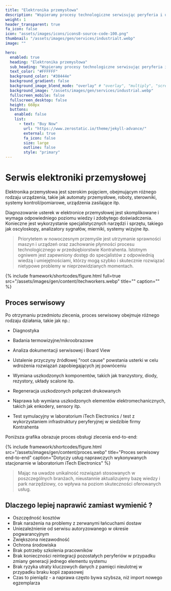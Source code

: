 ```yaml
---
title: "Elektronika przemysłowa"
description: "Wspieramy procesy technologiczne serwisując peryferia i urządzenia stosowane w przemyśle oraz na liniach produkcyjnych"
weight: 1
header_transparent: true
fa_icon: false
icon: "assets/images/icons/icons8-source-code-100.png"
thumbnail: "/assets/images/gen/services/industrialt.webp"
image: ""

hero:
  enabled: true
  heading: "Elektronika przemysłowa"
  sub_heading: "Wspieramy procesy technologiczne serwisując peryferia i urządzenia stosowane w przemyśle oraz na liniach produkcyjnych"
  text_color: "#FFFFFF"
  background_color: "#38444e"
  background_gradient: false
  background_image_blend_mode: "overlay" # "overlay", "multiply", "screen"
  background_image: "/assets/images/gen/services/industrial.webp"
  fullscreen_mobile: false
  fullscreen_desktop: false
  height: 660px
  buttons:
    enabled: false
    list:
      - text: "Buy Now"
        url: "https://www.zerostatic.io/theme/jekyll-advance/"
        external: true
        fa_icon: false
        size: large
        outline: false
        style: "primary"
---
```


# Serwis elektroniki przemysłowej

Elektronika przemysłowa jest szerokim pojęciem, obejmującym różnego rodzaju urządzenia, takie jak automaty przemysłowe, roboty, sterowniki, systemy kontroli/pomiarowe, urządzenia zasilające itp.

Diagnozowanie usterek w elektronice przemysłowej jest skomplikowane i wymaga odpowiedniego poziomu wiedzy i zdobytego doświadczenia. Konieczne jest wykorzystanie specjalistycznych narzędzi i sprzętu, takiego jak oscyloskopy, analizatory sygnałów, mierniki, systemy wizyjne itp.



> Priorytetem w nowoczesnym przemyśle jest utrzymanie sprawności maszyn i urządzeń oraz zachowanie płynności procesu technologicznego w przedsiębiorstwie Kontrahenta. Istotnym ogniwem jest zapewniony dostęp do specjalistów z odpowiednią wiedzą i umiejętnościami, którzy mogą szybko i skutecznie rozwiązać nietypowe problemy w nieprzewidzianych momentach.


{% include framework/shortcodes/figure.html full=true src="/assets/images/gen/content/itechworkers.webp" title=""  caption="" %}

## Proces serwisowy

Po otrzymaniu przedmiotu zlecenia, proces serwisowy obejmuje różnego rodzaju działania, takie jak np.:

- Diagnostyka

- Badania termowizyjne/mikroobrazowe

- Analiza dokumentacji serwisowej i Board View

- Ustalenie przyczyny źródłowej "root cause" powstania usterki w celu wdrożenia rozwiązań zapobiegających jej powróceniu

- Wymiana uszkodzonych komponentów, takich jak tranzystory, diody, rezystory, układy scalone itp.

- Regeneracja uszkodzonych połączeń drukowanych

- Naprawa lub wymiana uszkodzonych elementów elektromechanicznych, takich jak enkodery, sensory itp.

- Test symulacyjny w laboratorium iTech Electronics / test z wykorzystaniem infrastruktury peryferyjnej w siedzibie firmy Kontrahenta




Poniższa grafika obrazuje proces obsługi zlecenia end-to-end:

{% include framework/shortcodes/figure.html src="/assets/images/gen/content/proces.webp" title="Proces serwisowy end-to-end" caption="Dotyczy usług naprawczych wykonywanych stacjonarnie w laboratorium iTech Electronics" %}

> Mając na uwadze unikalność rozwiązań stosowanych w poszczególnych branżach, nieustannie aktualizujemy bazę wiedzy i park narzędziowy, co wpływa na poziom skuteczności oferowanych usług.

## Dlaczego lepiej naprawić zamiast wymienić ?

- Oszczędność kosztów
- Brak narażenia na problemy z zerwanymi łańcuchami dostaw
- Uniezależnienie od serwisu autoryzowanego w okresie pogwarancyjnym
- Zwiększona niezawodność
- Ochrona środowiska
- Brak potrzeby szkolenia pracowników
- Brak konieczności reintegracji pozostałych peryferiów w przypadku zmiany generacji jednego elementu systemu
- Brak ryzyka utraty kluczowych danych z pamięci nieulotnej w przypadku braku kopii zapasowej
- Czas to pieniądz - a naprawa często bywa szybsza, niż import nowego egzemplarza




